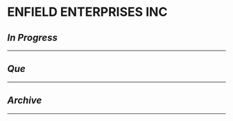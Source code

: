 # ENFIELD ENTERPRISES INC

## *In Progress*

--------------------

## *Que*

-----------------------------------
## *Archive*

-----------------------------------
